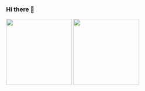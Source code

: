 ### Hi there 👋

<img height="180em" src="https://github-readme-stats.vercel.app/api?username=ProDCG&show_icons=true&hide_border=true&&count_private=true&include_all_commits=true" />
<img height="180em" src="![visitor badge](https://visitor-badge.glitch.me/badge?page_id=jwenjian.visitor-badge)"/>
